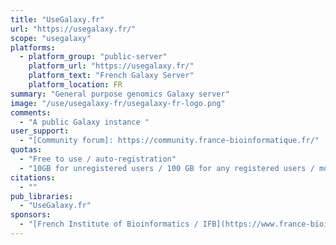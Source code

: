 ```yaml
---
title: "UseGalaxy.fr"
url: "https://usegalaxy.fr/"
scope: "usegalaxy"
platforms:
  - platform_group: "public-server"
    platform_url: "https://usegalaxy.fr/"
    platform_text: "French Galaxy Server"
    platform_location: FR
summary: "General purpose genomics Galaxy server"
image: "/use/usegalaxy-fr/usegalaxy-fr-logo.png"
comments:
  - "A public Galaxy instance "
user_support:
  - "[Community forum]: https://community.france-bioinformatique.fr/"
quotas:
  - "Free to use / auto-registration"
  - "10GB for unregistered users / 100 GB for any registered users / more for French scientists"
citations:
  - ""
pub_libraries:
  - "UseGalaxy.fr"
sponsors:
  - "[French Institute of Bioinformatics / IFB](https://www.france-bioinformatique.fr/en/)"
---
```

